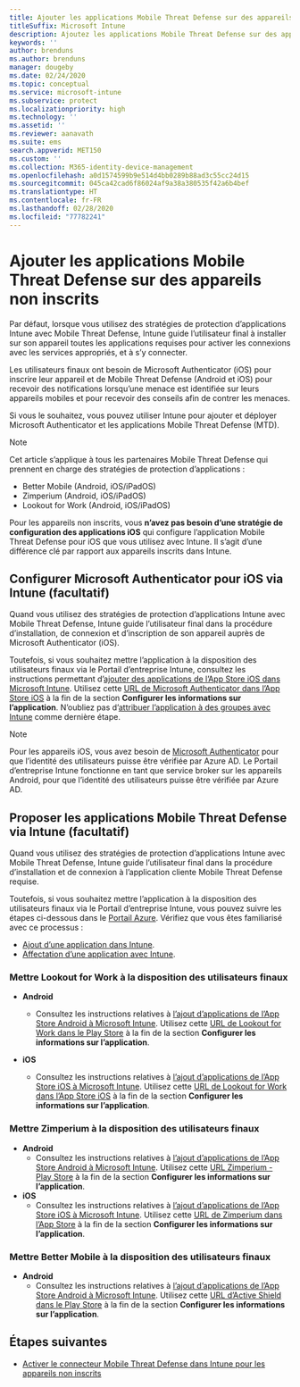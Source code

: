 ```yaml
---
title: Ajouter les applications Mobile Threat Defense sur des appareils non inscrits
titleSuffix: Microsoft Intune
description: Ajoutez les applications Mobile Threat Defense sur des appareils non inscrits par les utilisateurs d’appareils.
keywords: ''
author: brenduns
ms.author: brenduns
manager: dougeby
ms.date: 02/24/2020
ms.topic: conceptual
ms.service: microsoft-intune
ms.subservice: protect
ms.localizationpriority: high
ms.technology: ''
ms.assetid: ''
ms.reviewer: aanavath
ms.suite: ems
search.appverid: MET150
ms.custom: ''
ms.collection: M365-identity-device-management
ms.openlocfilehash: a0d1574599b9e514d4bb0289b88ad3c55cc24d15
ms.sourcegitcommit: 045ca42cad6f86024af9a38a380535f42a6b4bef
ms.translationtype: HT
ms.contentlocale: fr-FR
ms.lasthandoff: 02/28/2020
ms.locfileid: "77782241"
---
```

# <a name="add-mobile-threat-defense-apps-to-unenrolled-devices"></a>Ajouter les applications Mobile Threat Defense sur des appareils non inscrits

Par défaut, lorsque vous utilisez des stratégies de protection d’applications Intune avec Mobile Threat Defense, Intune guide l’utilisateur final à installer sur son appareil toutes les applications requises pour activer les connexions avec les services appropriés, et à s’y connecter.

Les utilisateurs finaux ont besoin de Microsoft Authenticator (iOS) pour inscrire leur appareil et de Mobile Threat Defense (Android et iOS) pour recevoir des notifications lorsqu’une menace est identifiée sur leurs appareils mobiles et pour recevoir des conseils afin de contrer les menaces.

Si vous le souhaitez, vous pouvez utiliser Intune pour ajouter et déployer Microsoft Authenticator et les applications Mobile Threat Defense (MTD).

> [!NOTE]
> Cet article s’applique à tous les partenaires Mobile Threat Defense qui prennent en charge des stratégies de protection d’applications :
>
> - Better Mobile (Android, iOS/iPadOS)
> - Zimperium (Android, iOS/iPadOS)
> - Lookout for Work (Android, iOS/iPadOS)
>
> Pour les appareils non inscrits, vous **n’avez pas besoin d’une stratégie de configuration des applications iOS** qui configure l’application Mobile Threat Defense pour iOS que vous utilisez avec Intune. Il s’agit d’une différence clé par rapport aux appareils inscrits dans Intune.

## <a name="configure-microsoft-authenticator-for-ios-via-intune-optional"></a>Configurer Microsoft Authenticator pour iOS via Intune (facultatif)

Quand vous utilisez des stratégies de protection d’applications Intune avec Mobile Threat Defense, Intune guide l’utilisateur final dans la procédure d’installation, de connexion et d’inscription de son appareil auprès de Microsoft Authenticator (iOS).

Toutefois, si vous souhaitez mettre l’application à la disposition des utilisateurs finaux via le Portail d’entreprise Intune, consultez les instructions permettant d’[ajouter des applications de l’App Store iOS dans Microsoft Intune](../apps/store-apps-ios.md). Utilisez cette [URL de Microsoft Authenticator dans l’App Store iOS](https://itunes.apple.com/us/app/microsoft-authenticator/id983156458?mt=8) à la fin de la section **Configurer les informations sur l’application**. N’oubliez pas d’[attribuer l’application à des groupes avec Intune](../apps/apps-deploy.md) comme dernière étape.

> [!NOTE]
> Pour les appareils iOS, vous avez besoin de [Microsoft Authenticator](https://docs.microsoft.com/azure/multi-factor-authentication/end-user/microsoft-authenticator-app-how-to) pour que l’identité des utilisateurs puisse être vérifiée par Azure AD. Le Portail d’entreprise Intune fonctionne en tant que service broker sur les appareils Android, pour que l’identité des utilisateurs puisse être vérifiée par Azure AD.

## <a name="making-mobile-threat-defense-apps-available-via-intune-optional"></a>Proposer les applications Mobile Threat Defense via Intune (facultatif)

Quand vous utilisez des stratégies de protection d’applications Intune avec Mobile Threat Defense, Intune guide l’utilisateur final dans la procédure d’installation et de connexion à l’application cliente Mobile Threat Defense requise.

Toutefois, si vous souhaitez mettre l’application à la disposition des utilisateurs finaux via le Portail d’entreprise Intune, vous pouvez suivre les étapes ci-dessous dans le [Portail Azure](https://portal.azure.com/). Vérifiez que vous êtes familiarisé avec ce processus :

- [Ajout d’une application dans Intune](../apps/apps-add.md).
- [Affectation d’une application avec Intune](../apps/apps-deploy.md).

### <a name="making-lookout-for-work-available-to-end-users"></a>Mettre Lookout for Work à la disposition des utilisateurs finaux

- **Android**  
  - Consultez les instructions relatives à [l’ajout d’applications de l’App Store Android à Microsoft Intune](../apps/store-apps-android.md). Utilisez cette [URL de Lookout for Work dans le Play Store](https://play.google.com/store/apps/details?id=com.lookout.enterprise) à la fin de la section **Configurer les informations sur l’application**.

- **iOS**
  - Consultez les instructions relatives à [l’ajout d’applications de l’App Store iOS à Microsoft Intune](../apps/store-apps-ios.md). Utilisez cette [URL de Lookout for Work dans l’App Store iOS](https://itunes.apple.com/us/app/lookout-for-work/id997193468?mt=8) à la fin de la section **Configurer les informations sur l’application**.

<!-- ### Making Symantec Endpoint Protection Mobile available to end users
- **Android**
  - See the instructions for [adding Android store apps to Microsoft Intune](../apps/store-apps-android.md). When completing the **Configure app information** section, use this [SEP Mobile app store URL](https://play.google.com/store/apps/details?id=com.skycure.skycure). For **Minimum operating system**, select **Android 4.0 (Ice Cream Sandwich)**.

- **iOS**
  - See the instructions for [adding iOS store apps to Microsoft Intune](../apps/store-apps-ios.md). Use this [SEP Mobile - App Store URL](https://itunes.apple.com/us/app/skycure/id695620821?mt=8) when completing the **Configure app information** section.

### Making Check Point SandBlast Mobile available to end users
- **Android**  
  - See the instructions for [adding Android store apps to Microsoft Intune](../apps/store-apps-android.md). Use this [Check Point SandBlast Mobile - Play Store URL](https://play.google.com/store/apps/details?id=com.lacoon.security.fox) when completing the **Configure app information** section. 

- **iOS**
  - See the instructions for [adding iOS store apps to Microsoft Intune](../apps/store-apps-ios.md). Use this [Check Point SandBlast Mobile - App Store URL](https://apps.apple.com/us/app/sandblast-mobile-protect/id1006390797) when completing the **Configure app information** section. -->

### <a name="making-zimperium-available-to-end-users"></a>Mettre Zimperium à la disposition des utilisateurs finaux

- **Android**
  - Consultez les instructions relatives à [l’ajout d’applications de l’App Store Android à Microsoft Intune](../apps/store-apps-android.md). Utilisez cette [URL Zimperium - Play Store](https://play.google.com/store/apps/details?id=com.zimperium.zips&hl=en) à la fin de la section **Configurer les informations sur l’application**.
- **iOS**
  - Consultez les instructions relatives à [l’ajout d’applications de l’App Store iOS à Microsoft Intune](../apps/store-apps-ios.md). Utilisez cette [URL de Zimperium dans l’App Store](https://itunes.apple.com/us/app/zimperium-zips/id1030924459?mt=8) à la fin de la section **Configurer les informations sur l’application**.

<!-- ### Making Pradeo available to end users
- **Android**
  - See the instructions for [adding Android store apps to Microsoft Intune](../apps/store-apps-android.md). Use this [Pradeo - Play Store URL](https://play.google.com/store/apps/details?id=net.pradeo.service&hl=en_US) when completing the **Configure app information** section.

- **iOS**
  - See the instructions for [adding iOS store apps to Microsoft Intune](../apps/store-apps-ios.md). Use this [Pradeo - App Store URL](https://itunes.apple.com/us/app/pradeo-agent/id547979360?mt=8) when completing the **Configure app information** section. -->

### <a name="making-better-mobile-available-to-end-users"></a>Mettre Better Mobile à la disposition des utilisateurs finaux

- **Android**
  - Consultez les instructions relatives à [l’ajout d’applications de l’App Store Android à Microsoft Intune](../apps/store-apps-android.md). Utilisez cette [URL d’Active Shield dans le Play Store](https://play.google.com/store/apps/details?id=com.better.active.shield.enterprise) à la fin de la section **Configurer les informations sur l’application**.

<!-- - **iOS**
  - See the instructions for [adding iOS store apps to Microsoft Intune](../apps/store-apps-ios.md). Use this [ActiveShield - App Store URL](https://itunes.apple.com/us/app/activeshield/id980234260?mt=8&uo=4) when completing the **Configure app information** section. -->

<!-- ### Making Sophos available to end users
- **Android**
  - See the instructions for [adding Android store apps to Microsoft Intune](../apps/store-apps-android.md). Use this [Sophos - Play Store URL](https://play.google.com/store/apps/details?id=com.sophos.smsec) when completing the **Configure app information** section.

- **iOS**
  - See the instructions for [adding iOS store apps to Microsoft Intune](../apps/store-apps-ios.md). Use this [ActiveShield - App Store URL](https://itunes.apple.com/us/app/sophos-mobile-security/id1086924662?mt=8) when completing the **Configure app information** section.

### Making Wandera available to end users
- **Android**
  - See the instructions for [adding Android store apps to Microsoft Intune](../apps/store-apps-android.md). Use this [Wandera Mobile - Play Store URL](https://play.google.com/store/apps/details?id=com.wandera.android) when completing the **Configure app information** section. For **Minimum operating system**, select **Android 5.0**.

- **iOS**
  - See the instructions for [adding iOS store apps to Microsoft Intune](../apps/store-apps-ios.md). Use this [Wandera Mobile - - App Store URL](https://itunes.apple.com/app/wandera/id605469330) when completing the **Configure app information** section. -->

## <a name="next-steps"></a>Étapes suivantes

- [Activer le connecteur Mobile Threat Defense dans Intune pour les appareils non inscrits](~/protect/mtd-enable-unenrolled-devices.md)